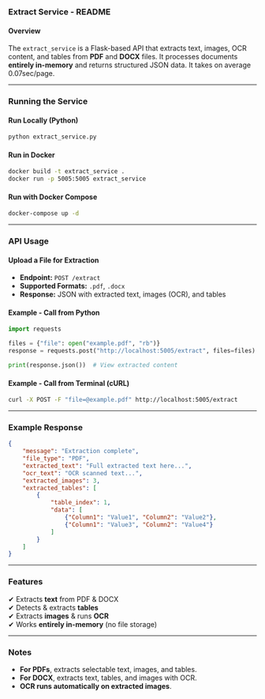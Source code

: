 ### **Extract Service - README**  

#### **Overview**  
The `extract_service` is a Flask-based API that extracts text, images, OCR content, and tables from **PDF** and **DOCX** files. It processes documents **entirely in-memory** and returns structured JSON data. It takes on average 0.07sec/page. 

---

### **Running the Service**  

#### **Run Locally (Python)**
```bash
python extract_service.py
```

#### **Run in Docker**
```bash
docker build -t extract_service .
docker run -p 5005:5005 extract_service
```

#### **Run with Docker Compose**
```bash
docker-compose up -d
```

---

### **API Usage**  
#### **Upload a File for Extraction**
- **Endpoint:** `POST /extract`  
- **Supported Formats:** `.pdf`, `.docx`  
- **Response:** JSON with extracted text, images (OCR), and tables  

#### **Example - Call from Python**
```python
import requests

files = {"file": open("example.pdf", "rb")}
response = requests.post("http://localhost:5005/extract", files=files)

print(response.json())  # View extracted content
```

#### **Example - Call from Terminal (cURL)**
```bash
curl -X POST -F "file=@example.pdf" http://localhost:5005/extract
```

---

### **Example Response**
```json
{
    "message": "Extraction complete",
    "file_type": "PDF",
    "extracted_text": "Full extracted text here...",
    "ocr_text": "OCR scanned text...",
    "extracted_images": 3,
    "extracted_tables": [
        {
            "table_index": 1,
            "data": [
                {"Column1": "Value1", "Column2": "Value2"},
                {"Column1": "Value3", "Column2": "Value4"}
            ]
        }
    ]
}
```

---

### **Features**
✔ Extracts **text** from PDF & DOCX  
✔ Detects & extracts **tables**  
✔ Extracts **images** & runs **OCR**  
✔ Works **entirely in-memory** (no file storage)  

---

### **Notes**
- **For PDFs**, extracts selectable text, images, and tables.  
- **For DOCX**, extracts text, tables, and images with OCR.  
- **OCR runs automatically on extracted images**.  
